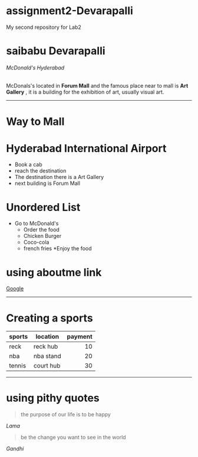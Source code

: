 # assignment2-Devarapalli
My second repository for Lab2

# saibabu Devarapalli
###### McDonald's Hyderabad
McDonals's located in **Forum Mall** and the famous place near to mall is **Art Gallery** , it is a building for the exhibition of art, usually visual art.

---

# Way to Mall
# Hyderabad International Airport
 * Book a cab
 * reach the destination
 * The destination there is a  Art Gallery
 * next building is Forum Mall

 # Unordered List
 * Go to McDonald's
    * Order the food
    * Chicken Burger
    * Coco-cola
    * french fries
 *Enjoy the food

# using aboutme link

[Google](https://github.com/saibabu369/assignment2-Devarapalli/blob/main/AboutMe.md)    

---

# Creating a sports

| sports | location | payment |
| --- | --- | ---: |
| reck | reck hub | 10 |
| nba | nba stand | 20 |
| tennis | court hub | 30 |

---
# using pithy quotes

> the purpose of our life is to be happy

*Lama*

> be the change you want to see in the world

*Gandhi*

